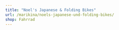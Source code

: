 ```yaml
---
title: "Noel's Japanese & Folding Bikes"
url: /marikina/noels-japanese-und-folding-bikes/
shop: Fahrrad
---
```

